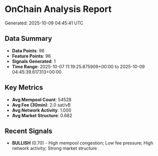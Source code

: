 # OnChain Analysis Report
Generated: 2025-10-09 04:45:41 UTC

## Data Summary
- **Data Points**: 96
- **Feature Points**: 96
- **Signals Generated**: 1
- **Time Range**: 2025-10-07 11:19:25.875909+00:00 to 2025-10-09 04:45:39.617313+00:00

## Key Metrics
- **Avg Mempool Count**: 54528
- **Avg Fee (30min)**: 2.0 sat/vB
- **Avg Network Activity**: 1.000
- **Avg Market Structure**: 0.682

## Recent Signals
- **BULLISH** (0.70) - High mempool congestion; Low fee pressure; High network activity; Strong market structure
